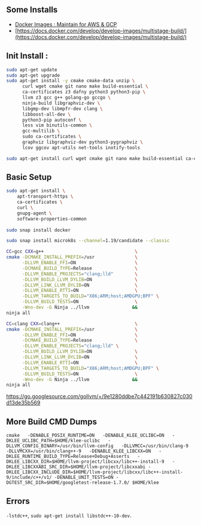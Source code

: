 ## Some Installs

- [Docker Images : Maintain for AWS & GCP](https://hub.docker.com/u/prodrelworks)
- [https://docs.docker.com/develop/develop-images/multistage-build/](https://docs.docker.com/develop/develop-images/multistage-build/)

## Init Install : 

```bash 
sudo apt-get update
sudo apt-get upgrade
sudo apt-get install -y cmake cmake-data unzip \
  	  curl wget cmake git nano make build-essential \
      ca-certificates z3 dafny python3 python3-pip \ 
      llvm z3 gcc g++ golang-go gccgo \
      ninja-build libgraphviz-dev \
      libgmp-dev libmpfr-dev clang \
      libboost-all-dev \
      python3-pip autoconf \
      less vim binutils-common \
      gcc-multilib \
      sudo ca-certificates \
      graphviz libgraphviz-dev python3-pygraphviz \
      lcov ggcov apt-utils net-tools inotify-tools 
```

```bash
sudo apt-get install curl wget cmake git nano make build-essential ca-certificates z3 python3 python3-pip llvm z3 gcc g++ golang-go gccgo ninja-build libgraphviz-dev libgmp-dev libmpfr-dev clang libboost-all-dev python3-pip autoconf less vim gcc-multilib sudo ca-certificates graphviz libgraphviz-dev python3-pygraphviz lcov ggcov apt-utils net-tools inotify-tools gnupg-agent software-properties-common
```

## Basic Setup 

```bash
sudo apt-get install \
    apt-transport-https \
    ca-certificates \
    curl \
    gnupg-agent \
    software-properties-common
    
sudo snap install docker

sudo snap install microk8s --channel=1.19/candidate --classic
```

```bash
CC=gcc CXX=g++                                  \
cmake -DCMAKE_INSTALL_PREFIX=/usr               \
      -DLLVM_ENABLE_FFI=ON                      \
      -DCMAKE_BUILD_TYPE=Release                \
      -DLLVM_ENABLE_PROJECTS="clang;lld"        \
      -DLLVM_BUILD_LLVM_DYLIB=ON                \
      -DLLVM_LINK_LLVM_DYLIB=ON                 \
      -DLLVM_ENABLE_RTTI=ON                     \
      -DLLVM_TARGETS_TO_BUILD="X86;ARM;host;AMDGPU;BPF" \
      -DLLVM_BUILD_TESTS=ON                     \
      -Wno-dev -G Ninja ../llvm                &&
ninja all
```

```bash
CC=clang CXX=clang++                            \
cmake -DCMAKE_INSTALL_PREFIX=/usr               \
      -DLLVM_ENABLE_FFI=ON                      \
      -DCMAKE_BUILD_TYPE=Release                \
      -DLLVM_ENABLE_PROJECTS="clang;lld" \
      -DLLVM_BUILD_LLVM_DYLIB=ON                \
      -DLLVM_LINK_LLVM_DYLIB=ON                 \
      -DLLVM_ENABLE_RTTI=ON                     \
      -DLLVM_TARGETS_TO_BUILD="X86;ARM;host;AMDGPU;BPF" \
      -DLLVM_BUILD_TESTS=ON                     \
      -Wno-dev -G Ninja ../llvm                &&
ninja all
```

https://go.googlesource.com/gollvm/+/9e1280ddbe7c442191b630827c030d13de35b569

## More Build CMD Dumps

```
cmake   -DENABLE_POSIX_RUNTIME=ON   -DENABLE_KLEE_UCLIBC=ON   -DKLEE_UCLIBC_PATH=$HOME/klee-uclibc   -DLLVM_CONFIG_BINARY=/usr/bin/llvm-config   -DLLVMCC=/usr/bin/clang-9   -DLLVMCXX=/usr/bin/clang++-9   -DENABLE_KLEE_LIBCXX=ON   -DKLEE_RUNTIME_BUILD_TYPE=Release+Debug+Asserts   -DKLEE_LIBCXX_DIR=$HOME/llvm-project/libcxx/libc++-install-9   -DKLEE_LIBCXXABI_SRC_DIR=$HOME/llvm-project/libcxxabi -DKLEE_LIBCXX_INCLUDE_DIR=$HOME/llvm-project/libcxx/libc++-install-9/include/c++/v1/ -DENABLE_UNIT_TESTS=ON -DGTEST_SRC_DIR=$HOME/googletest-release-1.7.0/ $HOME/klee
```

## Errors

```-lstdc++```, ```sudo apt-get install libstdc++-10-dev```.
